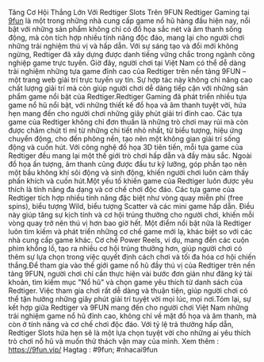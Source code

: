 Tăng Cơ Hội Thắng Lớn Với Redtiger Slots Trên 9FUN
Redtiger Gaming tại [9fun](https://9fun.vip/) là một trong những nhà cung cấp game nổ hũ hàng đầu hiện nay, nổi bật với những sản phẩm không chỉ có đồ họa sắc nét và âm thanh sống động, mà còn tích hợp nhiều tính năng độc đáo, mang lại cho người chơi những trải nghiệm thú vị và hấp dẫn. Với sự sáng tạo và đổi mới không ngừng, Redtiger đã xây dựng được danh tiếng vững chắc trong ngành công nghiệp game trực tuyến. Giờ đây, người chơi tại Việt Nam có thể dễ dàng trải nghiệm những tựa game đỉnh cao của Redtiger trên nền tảng 9FUN – một trang web giải trí trực tuyến uy tín. Sự hợp tác này không chỉ nâng cao chất lượng giải trí mà còn giúp người chơi dễ dàng tiếp cận với những sản phẩm game nổi bật của Redtiger.Redtiger Gaming đã phát triển nhiều tựa game nổ hũ nổi bật, với những thiết kế đồ họa và âm thanh tuyệt vời, hứa hẹn mang đến cho người chơi những giây phút giải trí đỉnh cao. Các tựa game của Redtiger không chỉ đơn thuần là những trò chơi may rủi mà còn được chăm chút tỉ mỉ từ những chi tiết nhỏ nhất, từ biểu tượng, hiệu ứng chuyển động, cho đến phông nền, tạo nên một không gian giải trí sống động và cuốn hút. Với công nghệ đồ họa 3D tiên tiến, mỗi tựa game của Redtiger đều mang lại một thế giới trò chơi hấp dẫn và đầy màu sắc. Ngoài đồ họa ấn tượng, âm thanh cũng được đầu tư kỹ lưỡng, góp phần tạo nên một bầu không khí sôi động và sinh động, khiến người chơi luôn cảm thấy phấn khích và cuốn hút.Một yếu tố khiến game của Redtiger luôn được yêu thích là tính năng đa dạng và cơ chế chơi độc đáo. Các tựa game của Redtiger tích hợp nhiều tính năng đặc biệt như vòng quay miễn phí (free spins), biểu tượng Wild, biểu tượng Scatter và các mini game hấp dẫn. Điều này giúp tăng sự kịch tính và cơ hội trúng thưởng cho người chơi, khiến mỗi vòng quay trở nên thú vị hơn bao giờ hết. Một điểm nổi bật nữa là Redtiger luôn tìm kiếm và phát triển những cơ chế game mới lạ, khác biệt so với các nhà cung cấp game khác. Cơ chế Power Reels, ví dụ, mang đến các cuộn phim khổng lồ, tạo ra nhiều cơ hội trúng thưởng hơn, giúp người chơi có thêm sự lựa chọn trong việc quyết định cách chơi và tối đa hóa cơ hội chiến thắng.Để tham gia vào thế giới game nổ hũ đầy thú vị của Redtiger trên nền tảng 9FUN, người chơi chỉ cần thực hiện vài bước đơn giản như đăng ký tài khoản, tìm kiếm mục "Nổ hũ" và chọn game yêu thích từ danh sách của Redtiger. Việc tham gia chơi rất dễ dàng và thuận tiện, giúp người chơi có thể tận hưởng những giây phút giải trí tuyệt vời mọi lúc, mọi nơi.Tóm lại, sự kết hợp giữa Redtiger và 9FUN mang đến cho người chơi Việt Nam những trải nghiệm game nổ hũ đỉnh cao, không chỉ về mặt đồ họa và âm thanh, mà còn ở tính năng và cơ chế chơi độc đáo. Với tỷ lệ trả thưởng hấp dẫn, Redtiger Slots hứa hẹn sẽ là một lựa chọn tuyệt vời cho những ai yêu thích trò chơi nổ hũ và muốn thử thách vận may của mình.
Xem thêm : https://9fun.vip/
Hagtag : #9fun; #nhacai9fun
